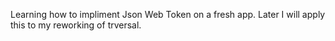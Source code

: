 Learning how to impliment Json Web Token on a fresh app. Later I will apply this to my reworking of trversal.
